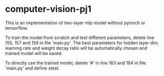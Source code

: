 # computer-vision-pj1
This is an implementation of two-layer mlp model without pytorch or tensorflow.

To train the model from scratch and test different parameters, delete line 155, 157 and 159 in file 'main.py'. The best parameters for hidden layer dim, learning rate and weight decay ratio will be automatically chosen and trained model will be saved.

To directly use the trained model, delete '#' in line 163 and 164 in file 'main.py' and define xtest.
